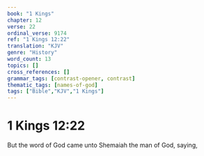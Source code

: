 ```yaml
---
book: "1 Kings"
chapter: 12
verse: 22
ordinal_verse: 9174
ref: "1 Kings 12:22"
translation: "KJV"
genre: "History"
word_count: 13
topics: []
cross_references: []
grammar_tags: [contrast-opener, contrast]
thematic_tags: [names-of-god]
tags: ["Bible","KJV","1 Kings"]
---
```


# 1 Kings 12:22

But the word of God came unto Shemaiah the man of God, saying,
